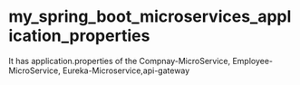 # my_spring_boot_microservices_application_properties
It has application.properties of the Compnay-MicroService, Employee-MicroService, Eureka-Microservice,api-gateway
